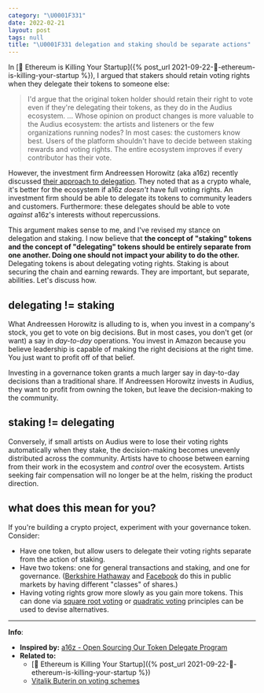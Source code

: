 ```yaml
---
category: "\U0001F331"
date: 2022-02-21
layout: post
tags: null
title: "\U0001F331 delegation and staking should be separate actions"
---
```


In [🌳 Ethereum is Killing Your Startup]({% post_url 2021-09-22-🌳-ethereum-is-killing-your-startup %}), I argued that stakers should retain voting rights when they delegate their tokens to someone else:

> I'd argue that the original token holder should retain their right to vote even if they're delegating their tokens, as they do in the Audius ecosystem. ... Whose opinion on product changes is more valuable to the Audius ecosystem: the artists and listeners or the few organizations running nodes? In most cases: the customers know best. Users of the platform shouldn't have to decide between staking rewards and voting rights. The entire ecosystem improves if every contributor has their vote.

However, the investment firm Andreessen Horowitz (aka a16z) recently discussed [their approach to delegation](https://a16z.com/2021/08/26/open-sourcing-our-token-delegate-program/). They noted that as a crypto whale, it's better for the ecosystem if a16z _doesn't_ have full voting rights. An investment firm should be able to delegate its tokens to community leaders and customers. Furthermore: these delegates should be able to vote _against_ a16z's interests without repercussions.

This argument makes sense to me, and I've revised my stance on delegation and staking. I now believe that **the concept of "staking" tokens and the concept of "delegating" tokens should be entirely separate from one another. Doing one should not impact your ability to do the other.** Delegating tokens is about delegating voting rights. Staking is about securing the chain and earning rewards. They are important, but separate, abilities. Let's discuss how.

## delegating != staking

What Andreessen Horowitz is alluding to is, when you invest in a company's stock, you get to vote on big decisions. But in most cases, you don't get (or want) a say in _day-to-day_ operations. You invest in Amazon because you believe leadership is capable of making the right decisions at the right time. You just want to profit off of that belief.

Investing in a governance token grants a much larger say in day-to-day decisions than a traditional share. If Andreessen Horowitz invests in Audius, they want to profit from owning the token, but leave the decision-making to the community.

## staking != delegating
Conversely, if small artists on Audius were to lose their voting rights automatically when they stake, the decision-making becomes unevenly distributed across the community. Artists have to choose between earning from their work in the ecosystem and _control_ over the ecosystem. Artists seeking fair compensation will no longer be at the helm, risking the product direction.

## what does this mean for you?
If you're building a crypto project, experiment with your governance token. Consider:
- Have one token, but allow users to delegate their voting rights separate from the action of staking.
- Have two tokens: one for general transactions and staking, and one for governance. ([Berkshire Hathaway](https://www.investopedia.com/ask/answers/021615/what-difference-between-berkshire-hathaways-class-and-class-b-shares.asp) and [Facebook](https://www.businessinsider.com/facebook-new-stock-structure-2016-4?op=1) do this in public markets by having different "classes" of shares.)
- Having voting rights grow more slowly as you gain more tokens. This can done via [square root voting](https://jumpcrypto.com/square-root-voting/) or  [quadratic voting](https://en.wikipedia.org/wiki/Quadratic_voting) principles can be used to devise alternatives.
<hr/>

**Info**:
- **Inspired by:** [a16z - Open Sourcing Our Token Delegate Program](https://a16z.com/2021/08/26/open-sourcing-our-token-delegate-program/)
- **Related to:**
	- [🌳 Ethereum is Killing Your Startup]({% post_url 2021-09-22-🌳-ethereum-is-killing-your-startup %})
	- [Vitalik Buterin on voting schemes](https://vitalik.ca/general/2021/08/16/voting3.html)